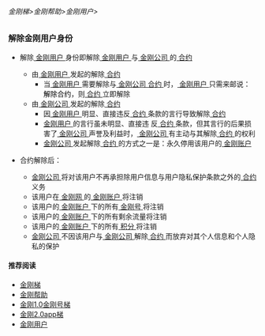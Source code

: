 ###### 金刚梯>金刚帮助>金刚用户>
### 解除金刚用户身份

- 解除[ 金刚用户 ](https://github.com/a2zitpro/web/blob/master/kkuser.md)身份即解除[ 金刚用户 ](https://github.com/a2zitpro/web/blob/master/kkuser.md)与[ 金刚公司 ](https://github.com/a2zitpro/web/blob/master/a2zitpro.md)的[ 合约 ](https://github.com/a2zitpro/web/blob/master/Endusercontract.md)
  - 由[ 金刚用户 ](https://github.com/a2zitpro/web/blob/master/kkuser.md)发起的解除[ 合约 ](https://github.com/a2zitpro/web/blob/master/Endusercontract.md)
    - 当[ 金刚用户 ](https://github.com/a2zitpro/web/blob/master/kkuser.md)需要解除与[ 金刚公司 ](https://github.com/a2zitpro/web/blob/master/a2zitpro.md)[ 合约 ](https://a2zitpro.github.io/web/Endusercontract)时，[ 金刚用户 ](https://github.com/a2zitpro/web/blob/master/kkuser.md)只需来邮说：<font color="Black">解除合约</font>，则[ 合约 ](https://github.com/a2zitpro/web/blob/master/Endusercontract.md)立即解除
  - 由[ 金刚公司 ](https://github.com/a2zitpro/web/blob/master/a2zitpro.md)发起的解除[ 合约 ](https://github.com/a2zitpro/web/blob/master/Endusercontract.md)
    - 因[ 金刚用户 ](https://github.com/a2zitpro/web/blob/master/kkuser.md)明显、直接违反[ 合约 ](https://github.com/a2zitpro/web/blob/master/Endusercontract.md)条款的言行导致解除[ 合约 ](https://github.com/a2zitpro/web/blob/master/Endusercontract.md)
    - [ 金刚用户 ](https://github.com/a2zitpro/web/blob/master/kkuser.md)的言行虽未明显、直接违 反[ 合约 ](https://github.com/a2zitpro/web/blob/master/Endusercontract.md)条款，但其言行的后果损害了[ 金刚公司 ](https://github.com/a2zitpro/web/blob/master/a2zitpro.md)声誉及利益时，[ 金刚公司 ](https://github.com/a2zitpro/web/blob/master/a2zitpro.md)有主动与其解除[ 合约 ](https://github.com/a2zitpro/web/blob/master/Endusercontract.md)的权利
    - [ 金刚公司 ](https://github.com/a2zitpro/web/blob/master/a2zitpro.md)发起解除[ 合约 ](https://github.com/a2zitpro/web/blob/master/Endusercontract.md)的方式之一是：永久停用该用户的[ 金刚账户 ](https://github.com/a2zitpro/web/blob/master/kkaccoun.md)

- 合约解除后：

  - [ 金刚公司 ](https://github.com/a2zitpro/web/blob/master/a2zitpro.md)将对该用户不再承担除用户信息与用户隐私保护条款之外的[ 合约 ](https://github.com/a2zitpro/web/blob/master/Endusercontract.md)义务
  - 该用户在[ 金刚网 ](https://github.com/a2zitpro/web/blob/master/kksitecn.md)的[ 金刚账户 ](https://github.com/a2zitpro/web/blob/master/kkaccoun.md)将注销
  - 该用户的[ 金刚账户 ](https://github.com/a2zitpro/web/blob/master/kkaccount.md)下的所有[ 金刚号 ](https://github.com/a2zitpro/web/blob/master/kkid.md)将注销
  - 该用户的[ 金刚账户 ](https://github.com/a2zitpro/web/blob/master/kkaccount.md)下的所有剩余流量将注销
  - 该用户的[ 金刚账户 ](https://github.com/a2zitpro/web/blob/master/kkaccount.md)下的所有[ 积分 ](https://github.com/a2zitpro/web/blob/master/point.md)将注销
  - [ 金刚公司 ](https://github.com/a2zitpro/web/blob/master/a2zitpro.md)不因该用户与[ 金刚公司 ](https://github.com/a2zitpro/web/blob/master/a2zitpro.md)解除[ 合约 ](https://github.com/a2zitpro/web/blob/master/Endusercontract.md)而放弃对其个人信息和个人隐私的保护

#### 推荐阅读

- [金刚梯](https://github.com/a2zitpro/web/blob/master/dlb.md)
- [金刚帮助](https://github.com/a2zitpro/web/blob/master/list_helpkkvpn.md)
- [金刚1.0金刚号梯](https://github.com/a2zitpro/web/blob/master/list_helpkkvpn1.0.md)
- [金刚2.0app梯](https://github.com/a2zitpro/web/blob/master/list_helpkkvpn2.0.md)
- [金刚用户](https://github.com/a2zitpro/web/blob/master/list_kkuser.md)
